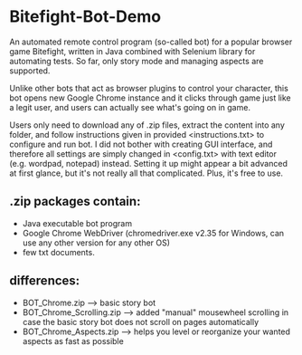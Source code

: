 # Bitefight-Bot-Demo
An automated remote control program (so-called bot) for a popular browser game Bitefight, written in Java combined with Selenium library for automating tests. So far, only story mode and managing aspects are supported. 

Unlike other bots that act as browser plugins to control your character, this bot opens new Google Chrome instance and it clicks through game just like a legit user, and users can actually see what's going on in game.

Users only need to download any of .zip files, extract the content into any folder, and follow instructions given in provided <instructions.txt> to configure and run bot.
I did not bother with creating GUI interface, and therefore all settings are simply changed in <config.txt> with text editor (e.g. wordpad, notepad) instead. Setting it up might appear a bit advanced at first glance, but it's not really all that complicated. Plus, it's free to use. 

## .zip packages contain:
* Java executable bot program
* Google Chrome WebDriver (chromedriver.exe v2.35 for Windows, can use any other version for any other OS) 
* few txt documents. 

## differences:
* BOT_Chrome.zip --> basic story bot
* BOT_Chrome_Scrolling.zip --> added "manual" mousewheel scrolling in case the basic story bot does not scroll on pages automatically
* BOT_Chrome_Aspects.zip --> helps you level or reorganize your wanted aspects as fast as possible
